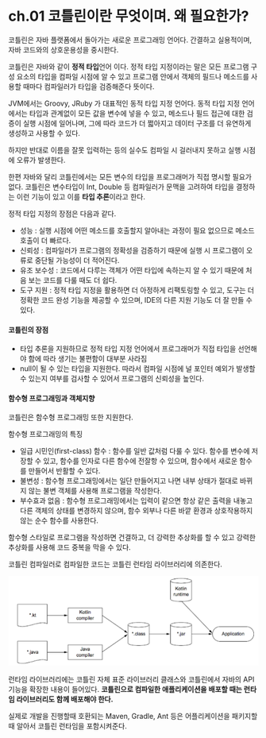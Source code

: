 # ch.01 코틀린이란 무엇이며. 왜 필요한가?

코틀린은 자바 플랫폼에서 돌아가는 새로운 프로그래밍 언어다. 간결하고 실용적이며, 자바 코드와의 상호운용성을 중시한다.

코틀린은 자바와 같이 **정적 타입**언어 이다. 정적 타입 지정이라는 말은 모든 프로그램 구성 요소의 타입을 컴파일 시점에 알 수 있고 프로그램 안에서 객체의 필드나 메소드를 사용할 때마다 컴파일러가 타입을 검증해준다 뜻이다.

JVM에서는 Groovy, JRuby 가 대표적인 동적 타입 지정 언어다. 동적 타입 지정 언어에서는 타입과 관계없이 모든 값을 변수에 넣을 수 있고, 메소드나 필드 접근에 대한 검증이 실행 시점에 일어나며, 그에 따라 코드가 더 쩗아지고 데이터 구조를 더 유연하게 생성하고 사용할 수 있다.

하지만 반대로 이름을 잘못 입력하는 등의 실수도 컴파일 시 걸러내지 못하고 실행 시점에 오류가 발생한다.

한편 자바와 달리 코틀린에서는 모든 변수의 타입을 프로그래머가 직접 명시할 필요가 없다. 코틀린은 변수타입이 Int, Double 등 컴파일러가 문맥을 고려하여 타입을 결정하는 이런 기능이 있고 이를 **타입 추론**이라고 한다.

정적 타입 지정의 장점은 다음과 같다.

* 성능 : 실행 시점에 어떤 메소드를 호출할지 알아내는 과정이 필요 없으므로 메소드 호출이 더 빠르다.
* 신뢰성 : 컴파일러가 프로그램의 정확성을 검증하기 때문에 실행 시 프로그램이 오류로 중단될 가능성이 더 적어진다.
* 유조 보수성 : 코드에서 다루는 객체가 어떤 타입에 속하는지 알 수 있기 때문에 처음 보는 코드를 다룰 때도 더 쉽다.
* 도구 지원 : 정적 타입 지정을 활용하면 더 아정하게 리팩토링할 수 있고, 도구는 더 정확한 코드 완성 기능을 제공할 수 있으며, IDE의 다른 지원 기능도 더 잘 만들 수 있다.

#### 코틀린의 장점

* 타입 추론을 지원하므로 정적 타입 지정 언어에서 프로그래머가 직접 타입을 선언해야 함에 따라 생기는 불편함이 대부분 사라짐
* null이 될 수 있는 타입을 지원한다. 따라서 컴파일 시점에 널 포인터 예외가 발생할 수 있는지 여부를 검사할 수 있어서 프로그램의 신뢰성을 높인다.

#### 함수형 프로그래밍과 객체지향

코틀린은 함수형 프로그래밍 또한 지원한다.

함수형 프로그래밍의 특징

* 일급 시민인\(first-class\) 함수 : 함수를 일반 값처럼 다룰 수 있다. 함수를 변수에 저장할 수 있고, 함수를 인자로 다른 함수에 전잘항 수 있으며, 함수에서 새로운 함수를 만들어서 반활할 수 있다.
* 불변성 : 함수형 프로그래밍에서는 일단 만들어지고 나면 내부 상태가 절대로 바뀌지 않는 불변 객체를 사용해 프로그램을 작성한다.
* 부수효과 없음 : 함수형 프로그래밍에서는 입력이 같으면 항상 같은 출력을 내놓고 다른 객체의 상태를 변경하지 않으며, 함수 외부나 다른 바깥 환경과 상호작용하지 않는 순수 함수를 사용한다.

함수형 스타일로 프로그램을 작성하면 건결하고, 더 강력한 추상화를 할 수 있고 강력한 추상화를 사용해 코드 중복을 막을 수 있다.

코틀린 컴파일러로 컴파일한 코드는 코틀린 런타임 라이브러리에 의존한다. 

![](../../.gitbook/assets/image%20%287%29.png)

런타임 라이브러리에는 코틀린 자체 표준 라이브러리 클래스와 코틀린에서 자바의 API 기능을 확장한 내용이 들어있다. **코틀린으로 컴파일한 애플리케이션을 배포할 때는 런타임 라이브러리도 함께 배포해야 한다.**

실제로 개발을 진행할때 호환되는 Maven, Gradle, Ant 등은 어플리케이션을 패키지할 때 알아서 코틀린 런타임을 포함시켜준다.

